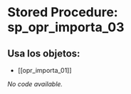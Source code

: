# Stored Procedure: sp_opr_importa_03

## Usa los objetos:
- [[opr_importa_01]]

*No code available.*
